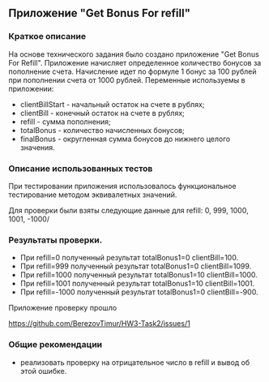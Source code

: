 ## Приложение "Get Bonus For refill"

### Краткое описание

На основе технического задания было создано приложение "Get Bonus For Refill". 
Приложение начисляет определенное количество бонусов за пополнение счета. Начисление идет по формуле 1 бонус за 100 рублей при пополнении счета от 1000 рублей.
Переменные используемы в приложении:
- clientBillStart - начальный остаток на счете в рублях;
- clientBill - конечный остаток на счете в рублях;
- refill - сумма пополнения;
- totalBonus - количество начисленных бонусов;
- finalBonus - округленная сумма бонусов до нижнего целого значения.

### Описание использованных тестов

При тестировании приложения использовалось функциональное тестирование методом эквивалетных значений.

Для проверки были взяты следующие данные для refill: 0, 999, 1000, 1001, -1000/

### Результаты проверки.

- При refill=0 полученный результат totalBonus1=0 clientBill=100.
- При refill=999 полученный результат totalBonus1=0 clientBill=1099.
- При refill=1000 полученный результат totalBonus1=10 clientBill=1000.
- При refill=1001 полученный результат totalBonus1=10 clientBill=1001.
- При refill=-1000 полученный результат totalBonus1=0 clientBill=-900.

Приложение проверку прошло

https://github.com/BerezovTimur/HW3-Task2/issues/1

### Общие рекомендации

- реализовать проверку на отрицательное число в refill и вывод об этой ошибке.